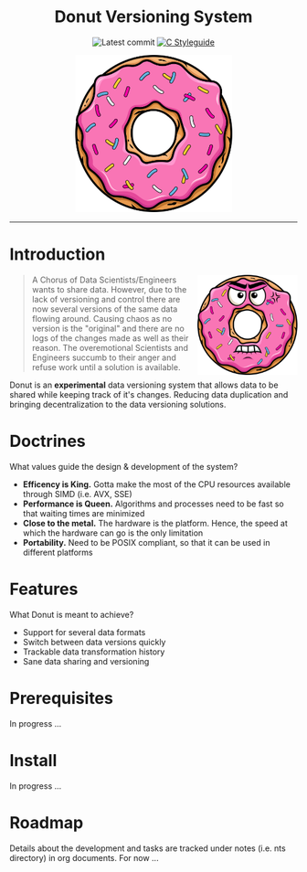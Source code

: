 <div align="center">

# Donut Versioning System

![Latest commit](https://img.shields.io/github/last-commit/tomas-ramos21/Donut/main?style=flat)
[![C Styleguide](https://img.shields.io/badge/Coding-C%20Style%20Guide-blue?style=flat)](https://www.freebsd.org/cgi/man.cgi?query=style&sektion=9)

<img src="/img/Donut_Logo.png" width="275" height="275">

</div>

---

# Introduction

<img src="/img/Angry_Donut.png" align="right" width="175" height="175">

> A Chorus of Data Scientists/Engineers wants to share data. However, due to the lack of versioning
> and control there are now several versions of the same data flowing around. Causing chaos as no version
> is the "original" and there are no logs of the changes made as well as their reason. The overemotional 
> Scientists and Engineers succumb to their anger and refuse work until a solution is available.

Donut is an **experimental** data versioning system that allows data to be shared  while keeping track of it's changes. Reducing data
duplication and bringing decentralization to the data versioning solutions.

# Doctrines

What values guide the design & development of the system?

+ **Efficency is King.** Gotta make the most of the CPU resources available through SIMD (i.e. AVX, SSE)
+ **Performance is Queen.** Algorithms and processes need to be fast so that waiting times are minimized
+ **Close to the metal.** The hardware is the platform. Hence, the speed at which the hardware can go is the only limitation
+ **Portability.** Need to be POSIX compliant, so that it can be used in different platforms

# Features

What Donut is meant to achieve?

+ Support for several data formats
+ Switch between data versions quickly
+ Trackable data transformation history
+ Sane data sharing and versioning

# Prerequisites

In progress ...

# Install

In progress ...

# Roadmap

Details about the development and tasks are tracked under notes (i.e. nts directory) in org documents. For now ...
